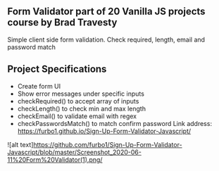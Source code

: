 ## Form Validator part of 20 Vanilla JS projects course by Brad Travesty

Simple client side form validation. Check required, length, email and password match

## Project Specifications

- Create form UI
- Show error messages under specific inputs
- checkRequired() to accept array of inputs
- checkLength() to check min and max length
- checkEmail() to validate email with regex
- checkPasswordsMatch() to match confirm password
Link address: https://furbo1.github.io/Sign-Up-Form-Validator-Javascript/

![alt text]https://github.com/furbo1/Sign-Up-Form-Validator-Javascript/blob/master/Screenshot_2020-06-11%20Form%20Validator(1).png/
